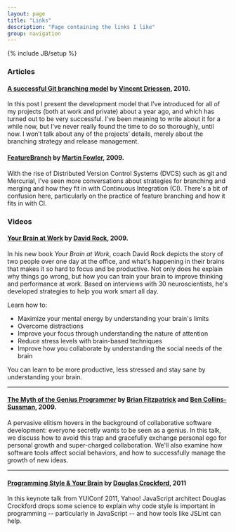 ```yaml
---
layout: page
title: "Links"
description: "Page containing the links I like"
group: navigation
---
```

{% include JB/setup %}

### Articles ###

#### [A successful Git branching model] by [Vincent Driessen], 2010.

In this post I present the development model that I’ve introduced for all of my projects (both at work and private) about a year ago, and which has turned out to be very successful. I’ve been meaning to write about it for a while now, but I’ve never really found the time to do so thoroughly, until now. I won’t talk about any of the projects’ details, merely about the branching strategy and release management.


#### [FeatureBranch] by [Martin Fowler], 2009.

With the rise of Distributed Version Control Systems (DVCS) such as git and Mercurial, I've seen more conversations about strategies for branching and merging and how they fit in with Continuous Integration (CI). There's a bit of confusion here, particularly on the practice of feature branching and how it fits in with CI.


### Videos ###

#### [Your Brain at Work] by [David Rock], 2009.

In his new book *Your Brain at Work*, coach David Rock depicts the story of two people over one day at the office, and what's happening in their brains that makes it so hard to focus and be productive. Not only does he explain why things go wrong, but how you can train your brain to improve thinking and performance at work. Based on interviews with 30 neuroscientists, he's developed strategies to help you work smart all day.

Learn how to:
* Maximize your mental energy by understanding your brain's limits
* Overcome distractions
* Improve your focus through understanding the nature of attention
* Reduce stress levels with brain-based techniques
* Improve how you collaborate by understanding the social needs of the brain

You can learn to be more productive, less stressed and stay sane by understanding your brain.

* * *

#### [The Myth of the Genius Programmer] by [Brian Fitzpatrick] and [Ben Collins-Sussman], 2009.

A pervasive elitism hovers in the background of collaborative software development: everyone secretly wants to be seen as a genius. In this talk, we discuss how to avoid this trap and gracefully exchange personal ego for personal growth and super-charged collaboration. We'll also examine how software tools affect social behaviors, and how to successfully manage the growth of new ideas.

* * *

#### [Programming Style & Your Brain] by [Douglas Crockford], 2011 ####

In this keynote talk from YUIConf 2011, Yahoo! JavaScript architect Douglas Crockford drops some science to explain why code style is important in programming -- particularly in JavaScript -- and how tools like JSLint can help.


[A successful Git branching model]: http://nvie.com/posts/a-successful-git-branching-model/
[Vincent Driessen]: http://nvie.com/
[FeatureBranch]: http://martinfowler.com/bliki/FeatureBranch.html
[Martin Fowler]: http://martinfowler.com/
[Your Brain at Work]: http://youtu.be/XeJSXfXep4M
[David Rock]: http://davidrock.net/
[The Myth of the Genius Programmer]: http://youtu.be/0SARbwvhupQ
[Brian Fitzpatrick]: http://www.red-bean.com/fitz/
[Ben Collins-Sussman]: http://www.red-bean.com/sussman/
[Programming Style & Your Brain]: http://youtu.be/taaEzHI9xyY
[Douglas Crockford]: http://www.crockford.com/

